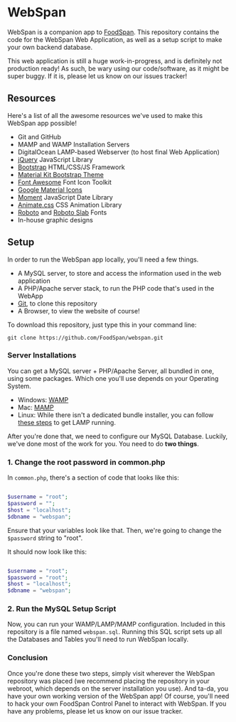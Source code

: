 # WebSpan

WebSpan is a companion app to [FoodSpan](https://foodspan.github.io/). This repository contains the code for the WebSpan Web Application, as well as a setup script to make your own backend database.

This web application is still a huge work-in-progress, and is definitely not production ready! As such, be wary using our code/software, as it might be super buggy. If it is, please let us know on our issues tracker!

## Resources

Here's a list of all the awesome resources we've used to make this WebSpan app possible!

* Git and GitHub
* MAMP and WAMP Installation Servers
* DigitalOcean LAMP-based Webserver (to host final Web Application)
* [jQuery](https://jquery.com/) JavaScript Library
* [Bootstrap](http://getbootstrap.com) HTML/CSS/JS Framework
* [Material Kit Bootstrap Theme](http://www.creative-tim.com/product/material-kit)
* [Font Awesome](http://fontawesome.io) Font Icon Toolkit
* [Google Material Icons](https://design.google.com/icons/)
* [Moment](https://github.com/moment/moment) JavaScript Date Library
* [Animate.css](https://github.com/daneden/animate.css) CSS Animation Library
* [Roboto](https://fonts.google.com/specimen/Roboto) and [Roboto Slab](https://fonts.google.com/specimen/Roboto+Slab) Fonts
* In-house graphic designs

## Setup

In order to run the WebSpan app locally, you'll need a few things.

* A MySQL server, to store and access the information used in the web application
* A PHP/Apache server stack, to run the PHP code that's used in the WebApp
* [Git](https://git-scm.com/), to clone this repository
* A Browser, to view the website of course!

To download this repository, just type this in your command line:

```
git clone https://github.com/FoodSpan/webspan.git
```

### Server Installations

You can get a MySQL server + PHP/Apache Server, all bundled in one, using some packages. Which one you'll use depends on your Operating System.

* Windows: [WAMP](http://www.wampserver.com/en/)
* Mac: [MAMP](https://www.mamp.info/en/)
* Linux: While there isn't a dedicated bundle installer, you can follow [these steps](https://www.digitalocean.com/community/tutorials/how-to-install-linux-apache-mysql-php-lamp-stack-on-ubuntu) to get LAMP running.

After you're done that, we need to configure our MySQL Database. Luckily, we've done most of the work for you. You need to do **two things**.

### 1. Change the root password in common.php

In `common.php`, there's a section of code that looks like this:

```php

$username = "root";
$password = "";
$host = "localhost";
$dbname = "webspan";

```

Ensure that your variables look like that. Then, we're going to change the `$password` string to "root".

It should now look like this:

```php

$username = "root";
$password = "root";
$host = "localhost";
$dbname = "webspan";

```

### 2. Run the MySQL Setup Script

Now, you can run your WAMP/LAMP/MAMP configuration. Included in this repository is a file named `webspan.sql`. Running this SQL script sets up all the Databases and Tables you'll need to run WebSpan locally.

### Conclusion

Once you're done these two steps, simply visit wherever the WebSpan repository was placed (we recommend placing the repository in your webroot, which depends on the server installation you use). And ta-da, you have your own working version of the WebSpan app! Of course, you'll need to hack your own FoodSpan Control Panel to interact with WebSpan. If you have any problems, please let us know on our issue tracker.
